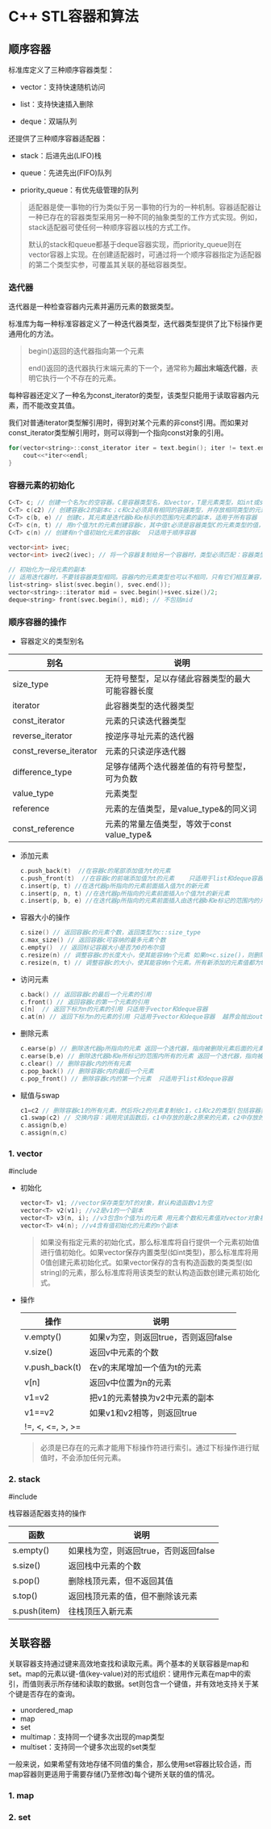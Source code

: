# C++ STL容器和算法

## 顺序容器

标准库定义了三种顺序容器类型：

* vector：支持快速随机访问

* list：支持快速插入删除

* deque：双端队列

还提供了三种顺序容器适配器：

* stack：后进先出(LIFO)栈

* queue：先进先出(FIFO)队列

* priority_queue：有优先级管理的队列

> 适配器是使一事物的行为类似于另一事物的行为的一种机制。容器适配器让一种已存在的容器类型采用另一种不同的抽象类型的工作方式实现。例如，stack适配器可使任何一种顺序容器以栈的方式工作。
>
> 默认的stack和queue都基于deque容器实现，而priority_queue则在vector容器上实现。在创建适配器时，可通过将一个顺序容器指定为适配器的第二个类型实参，可覆盖其关联的基础容器类型。

### 迭代器

迭代器是一种检查容器内元素并遍历元素的数据类型。

标准库为每一种标准容器定义了一种迭代器类型，迭代器类型提供了比下标操作更通用化的方法。

> begin()返回的迭代器指向第一个元素
>
> end()返回的迭代器执行末端元素的下一个，通常称为**超出末端迭代器**，表明它执行一个不存在的元素。

每种容器还定义了一种名为const_iterator的类型，该类型只能用于读取容器内元素，而不能改变其值。

我们对普通iterator类型解引用时，得到对某个元素的非const引用。而如果对const_iterator类型解引用时，则可以得到一个指向const对象的引用。

```c++
for(vector<string>::const_iterator iter = text.begin(); iter != text.end(); ++iter){
    cout<<*iter<<endl;
}
```

### 容器元素的初始化

```c++
C<T> c; // 创建一个名为c的空容器。C是容器类型名，如vector，T是元素类型，如int或string，适用用所有容器
C<T> c(c2) // 创建容器c2的副本c；c和c2必须具有相同的容器类型，并存放相同类型的元素。适用于所有容器
C<T> c(b, e) // 创建c，其元素是迭代器b和e标示的范围内元素的副本，适用于所有容器
C<T> c(n, t) // 用n个值为t的元素创建容器c，其中值t必须是容器类型C的元素类型的值，或者是可转换为该类型的值 只适用于顺序容器
C<T> c(n) // 创建有n个值初始化元素的容器c  只适用于顺序容器
    
vector<int> ivec;
vector<int> ivec2(ivec); // 将一个容器复制给另一个容器时，类型必须匹配：容器类型和元素类型都必须相同

// 初始化为一段元素的副本
// 适用迭代器时，不要钱容器类型相同。容器内的元素类型也可以不相同，只有它们相互兼容，能够将要复制的元素转换为所构建的新容器的元素类型时，即可实现复制
list<string> slist(svec.begin(), svec.end());
vector<string>::iterator mid = svec.begin()+svec.size()/2;
deque<string> front(svec.begin(), mid); // 不包括mid
```

### 顺序容器的操作

* 容器定义的类型别名

| 别名                   | 说明                                             |
| ---------------------- | ------------------------------------------------ |
| size_type              | 无符号整型，足以存储此容器类型的最大可能容器长度 |
| iterator               | 此容器类型的迭代器类型                           |
| const_iterator         | 元素的只读迭代器类型                             |
| reverse_iterator       | 按逆序寻址元素的迭代器                           |
| const_reverse_iterator | 元素的只读逆序迭代器                             |
| difference_type        | 足够存储两个迭代器差值的有符号整型，可为负数     |
| value_type             | 元素类型                                         |
| reference              | 元素的左值类型，是value_type&的同义词            |
| const_reference        | 元素的常量左值类型，等效于const value_type&      |

* 添加元素

  ```c++
  c.push_back(t)  //在容器c的尾部添加值为t的元素
  c.push_front(t)  //在容器c的前端添加值为t的元素    只适用于list和deque容器类型
  c.insert(p, t) //在迭代器p所指向的元素前面插入值为t的新元素
  c.insert(p, n, t) //在迭代器p所指向的元素前面插入n个值为t的新元素
  c.insert(p, b, e) //在迭代器p所指向的元素前面插入由迭代器b和e标记的范围内的元素    
  ```

* 容器大小的操作

  ```c++
  c.size() // 返回容器c的元素个数，返回类型为c::size_type
  c.max_size() // 返回容器c可容纳的最多元素个数
  c.empty()  // 返回标记容器大小是否为0的布尔值
  c.resize(n) // 调整容器c的长度大小，使其能容纳n个元素 如果n<c.size()，则删除多出来的元素，否则添加采用值初始化的新元素
  c.resize(n, t) // 调整容器c的大小，使其能容纳n个元素。所有新添加的元素值都为t
  ```

* 访问元素

  ```c++
  c.back() // 返回容器c的最后一个元素的引用
  c.front() // 返回容器c的第一个元素的引用
  c[n]  // 返回下标为n的元素的引用 只适用于vector和deque容器
  c.at(n) // 返回下标为n的元素的引用 只适用于vector和deque容器  越界会抛出out_of_range异常
  ```

* 删除元素

  ```c++
  c.earse(p) // 删除迭代器p所指向的元素 返回一个迭代器，指向被删除元素后面的元素
  c.earse(b,e) // 删除迭代器b和e所标记的范围内所有的元素 返回一个迭代器，指向被删除元素段后面的元素
  c.clear() // 删除容器c内的所有元素
  c.pop_back() // 删除容器c内的最后一个元素
  c.pop_front() // 删除容器c内的第一个元素  只适用于list和deque容器
  
  ```

* 赋值与swap

  ```c++
  c1=c2 // 删除容器c1的所有元素，然后将c2的元素复制给c1，c1和c2的类型(包括容器类型和元素类型)必须相同
  c1.swap(c2) // 交换内容：调用完该函数后，c1中存放的是c2原来的元素，c2中存放的则是c1原来的元素。c1和c2的类型必须相同
  c.assign(b,e) 
  c.assign(n,c)
  ```
  
  
  
  

### 1. vector

#include <vector>

* 初始化

  ```c++
  vector<T> v1; //vector保存类型为T的对象，默认构造函数v1为空
  vector<T> v2(v1); //v2是v1的一个副本
  vector<T> v3(n, i); //v3包含n个值为i的元素 用元素个数和元素值对vector对象初始化
  vector<T> v4(n); //v4含有值初始化的元素的n个副本
  ```

  > 如果没有指定元素的初始化式，那么标准库将自行提供一个元素初始值进行值初始化。如果vector保存内置类型(如int类型)，那么标准库将用0值创建元素初始化式。如果vector保存的含有构造函数的类类型(如string)的元素，那么标准库将用该类型的默认构造函数创建元素初始化式。

  

* 操作

  | 操作             | 说明                                 |
  | ---------------- | ------------------------------------ |
  | v.empty()        | 如果v为空，则返回true，否则返回false |
  | v.size()         | 返回v中元素的个数                    |
  | v.push_back(t)   | 在v的末尾增加一个值为t的元素         |
  | v[n]             | 返回v中位置为n的元素                 |
  | v1=v2            | 把v1的元素替换为v2中元素的副本       |
  | v1==v2           | 如果v1和v2相等，则返回true           |
  | !=, <, <=, >, >= |                                      |

  > 必须是已存在的元素才能用下标操作符进行索引。通过下标操作进行赋值时，不会添加任何元素。

### 2. stack

#include <stack>

栈容器适配器支持的操作

| 函数         | 说明                                  |
| ------------ | ------------------------------------- |
| s.empty()    | 如果栈为空，则返回true，否则返回false |
| s.size()     | 返回栈中元素的个数                    |
| s.pop()      | 删除栈顶元素，但不返回其值            |
| s.top()      | 返回栈顶元素的值，但不删除该元素      |
| s.push(item) | 往栈顶压入新元素                      |

## 关联容器

关联容器支持通过键来高效地查找和读取元素。两个基本的关联容器是map和set。map的元素以键-值(key-value)对的形式组织：键用作元素在map中的索引，而值则表示所存储和读取的数据。set则包含一个键值，并有效地支持关于某个键是否存在的查询。

* unordered_map
* map
* set
* multimap：支持同一个键多次出现的map类型
* multiset：支持同一个键多次出现的set类型

一般来说，如果希望有效地存储不同值的集合，那么使用set容器比较合适，而map容器则更适用于需要存储(乃至修改)每个键所关联的值的情况。

### 1. map

### 2. set



